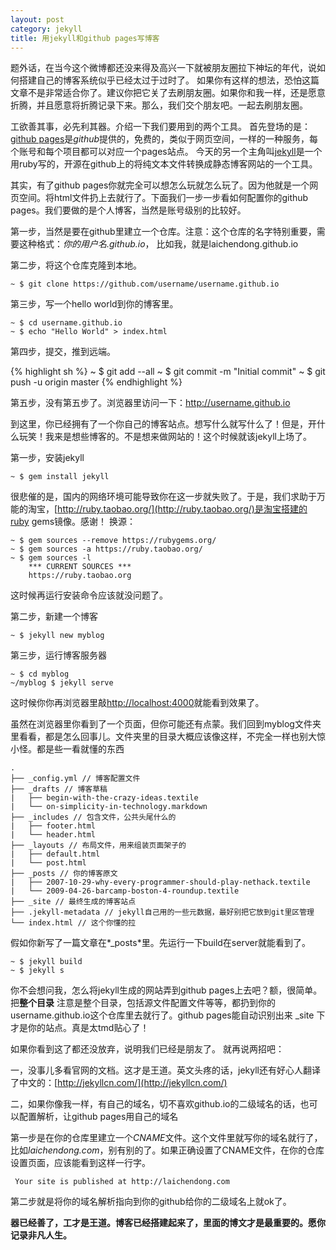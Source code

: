 ```yaml
---
layout: post
category: jekyll
title: 用jekyll和github pages写博客
---
```


题外话，在当今这个微博都还没来得及高兴一下就被朋友圈拉下神坛的年代，说如何搭建自己的博客系统似乎已经太过于过时了。
如果你有这样的想法，恐怕这篇文章不是非常适合你了。建议你把它关了去刷朋友圈。如果你和我一样，还是愿意折腾，并且愿意将折腾记录下来。那么，我们交个朋友吧。一起去刷朋友圈。

工欲善其事，必先利其器。介绍一下我们要用到的两个工具。
首先登场的是：[github pages](https://pages.github.com/)是*github*提供的，免费的，类似于网页空间，一样的一种服务，每个账号和每个项目都可以对应一个pages站点。
今天的另一个主角叫[jekyll](http://jekyllrb.com/)是一个用ruby写的，开源在github上的将纯文本文件转换成静态博客网站的一个工具。

其实，有了github pages你就完全可以想怎么玩就怎么玩了。因为他就是一个网页空间。将html文件扔上去就行了。下面我们一步一步看如何配置你的github pages。我们要做的是个人博客，当然是账号级别的比较好。

第一步，当然是要在github里建立一个仓库。注意：这个仓库的名字特别重要，需要这种格式：*你的用户名.github.io*， 比如我，就是laichendong.github.io

第二步，将这个仓库克隆到本地。

	~ $ git clone https://github.com/username/username.github.io

第三步，写一个hello world到你的博客里。

	~ $ cd username.github.io
	~ $ echo "Hello World" > index.html

第四步，提交，推到远端。

{% highlight sh %}
~ $ git add --all
~ $ git commit -m "Initial commit"
~ $ git push -u origin master
{% endhighlight %}

第五步，没有第五步了。浏览器里访问一下：http://username.github.io

到这里，你已经拥有了一个你自己的博客站点。想写什么就写什么了！但是，开什么玩笑！我来是想些博客的。不是想来做网站的！这个时候就该jekyll上场了。

第一步，安装jekyll
	
	~ $ gem install jekyll

很悲催的是，国内的网络环境可能导致你在这一步就失败了。于是，我们求助于万能的淘宝，[http://ruby.taobao.org/](http://ruby.taobao.org/)是淘宝搭建的ruby gems镜像。感谢！
换源：
	
	~ $ gem sources --remove https://rubygems.org/
	~ $ gem sources -a https://ruby.taobao.org/
	~ $ gem sources -l
		*** CURRENT SOURCES ***
		https://ruby.taobao.org

这时候再运行安装命令应该就没问题了。

第二步，新建一个博客
	
	~ $ jekyll new myblog

第三步，运行博客服务器

	~ $ cd myblog
	~/myblog $ jekyll serve

这时候你你再浏览器里敲[http://localhost:4000](http://localhost:4000)就能看到效果了。

虽然在浏览器里你看到了一个页面，但你可能还有点蒙。我们回到myblog文件夹里看看，都是怎么回事儿。文件夹里的目录大概应该像这样，不完全一样也别大惊小怪。都是些一看就懂的东西 

	.
	├── _config.yml // 博客配置文件
	├── _drafts // 博客草稿
	|   ├── begin-with-the-crazy-ideas.textile
	|   └── on-simplicity-in-technology.markdown
	├── _includes // 包含文件，公共头尾什么的
	|   ├── footer.html
	|   └── header.html
	├── _layouts // 布局文件，用来组装页面架子的
	|   ├── default.html
	|   └── post.html
	├── _posts // 你的博客原文
	|   ├── 2007-10-29-why-every-programmer-should-play-nethack.textile
	|   └── 2009-04-26-barcamp-boston-4-roundup.textile
	├── _site // 最终生成的博客站点
	├── .jekyll-metadata // jekyll自己用的一些元数据，最好别把它放到git里区管理
	└── index.html // 这个你懂的拉

假如你新写了一篇文章在*_posts*里。先运行一下build在server就能看到了。
	
	~ $ jekyll build
	~ $ jekyll s

你不会想问我，怎么将jekyll生成的网站弄到github pages上去吧？额，很简单。把**整个目录** 注意是整个目录，包括源文件配置文件等等，都扔到你的username.github.io这个仓库里去就行了。github pages能自动识别出来 _site 下才是你的站点。真是太tmd贴心了！

如果你看到这了都还没放弃，说明我们已经是朋友了。
就再说两招吧：

一，没事儿多看官网的文档。这才是王道。英文头疼的话，jekyll还有好心人翻译了中文的：[http://jekyllcn.com/](http://jekyllcn.com/)

二，如果你像我一样，有自己的域名，切不喜欢github.io的二级域名的话，也可以配置解析，让github pages用自己的域名

第一步是在你的仓库里建立一个*CNAME*文件。这个文件里就写你的域名就行了，比如*laichendong.com*，别有别的了。如果正确设置了CNAME文件，在你的仓库设置页面，应该能看到这样一行字。

	 Your site is published at http://laichendong.com

第二步就是将你的域名解析指向到你的github给你的二级域名上就ok了。

**器已经善了，工才是王道。博客已经搭建起来了，里面的博文才是最重要的。愿你记录非凡人生。**




